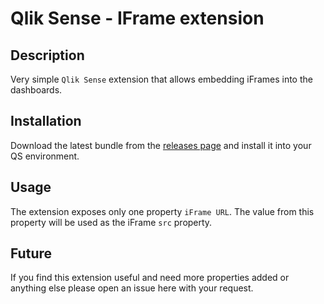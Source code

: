 # Qlik Sense - IFrame extension

## Description

Very simple `Qlik Sense` extension that allows embedding iFrames into the dashboards.

## Installation

Download the latest bundle from the [releases page](https://github.com/countnazgul/qlik-iframe-extension/releases) and install it into your QS environment.

## Usage

The extension exposes only one property `iFrame URL`. The value from this property will be used as the iFrame `src` property.

## Future

If you find this extension useful and need more properties added or anything else please open an issue here with your request.
